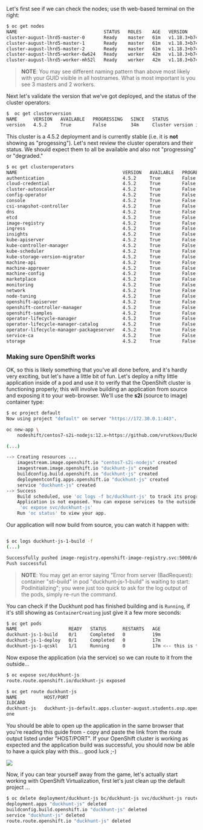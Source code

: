 Let's first see if we can check the nodes; use th web-based terminal on the right:

~~~bash
$ oc get nodes
NAME                                STATUS   ROLES    AGE   VERSION
cluster-august-lhrd5-master-0       Ready    master   61m   v1.18.3+b74c5ed
cluster-august-lhrd5-master-1       Ready    master   61m   v1.18.3+b74c5ed
cluster-august-lhrd5-master-2       Ready    master   61m   v1.18.3+b74c5ed
cluster-august-lhrd5-worker-6w624   Ready    worker   42m   v1.18.3+b74c5ed
cluster-august-lhrd5-worker-mh52l   Ready    worker   42m   v1.18.3+b74c5ed
~~~

> **NOTE**: You may see different naming pattern than above most likely with your GUID visible in all hostnames. What is most important is you see 3 masters and 2 workers.

Next let's validate the version that we've got deployed, and the status of the cluster operators:

~~~bash
$  oc get clusterversion
NAME      VERSION   AVAILABLE   PROGRESSING   SINCE   STATUS
version   4.5.2     True        False         34m     Cluster version is 4.5.2
~~~

This cluster is a 4.5.2 deployment and is currently stable (i.e. it is **not** showing as "progessing"). Let's next review the cluster operators and their status. We should expect them to all be available and also not "progressing" or "degraded."

~~~bash
$ oc get clusteroperators
NAME                                       VERSION   AVAILABLE   PROGRESSING   DEGRADED   SINCE
authentication                             4.5.2     True        False         False      35m
cloud-credential                           4.5.2     True        False         False      64m
cluster-autoscaler                         4.5.2     True        False         False      47m
config-operator                            4.5.2     True        False         False      47m
console                                    4.5.2     True        False         False      38m
csi-snapshot-controller                    4.5.2     True        False         False      43m
dns                                        4.5.2     True        False         False      61m
etcd                                       4.5.2     True        False         False      60m
image-registry                             4.5.2     True        False         False      43m
ingress                                    4.5.2     True        False         False      43m
insights                                   4.5.2     True        False         False      57m
kube-apiserver                             4.5.2     True        False         False      59m
kube-controller-manager                    4.5.2     True        False         False      59m
kube-scheduler                             4.5.2     True        False         False      59m
kube-storage-version-migrator              4.5.2     True        False         False      43m
machine-api                                4.5.2     True        False         False      54m
machine-approver                           4.5.2     True        False         False      59m
machine-config                             4.5.2     True        False         False      46m
marketplace                                4.5.2     True        False         False      42m
monitoring                                 4.5.2     True        False         False      41m
network                                    4.5.2     True        False         False      61m
node-tuning                                4.5.2     True        False         False      61m
openshift-apiserver                        4.5.2     True        False         False      46m
openshift-controller-manager               4.5.2     True        False         False      56m
openshift-samples                          4.5.2     True        False         False      46m
operator-lifecycle-manager                 4.5.2     True        False         False      61m
operator-lifecycle-manager-catalog         4.5.2     True        False         False      61m
operator-lifecycle-manager-packageserver   4.5.2     True        False         False      41m
service-ca                                 4.5.2     True        False         False      61m
storage                                    4.5.2     True        False         False      56m
~~~


### Making sure OpenShift works

OK, so this is likely something that you've all done before, and it's hardly very exciting, but let's have a little bit of fun. Let's deploy a nifty little application inside of a pod and use it to verify that the OpenShift cluster is functioning properly; this will involve building an application from source and exposing it to your web-browser. We'll use the **s2i** (source to image) container type:

~~~bash
$ oc project default
Now using project "default" on server "https://172.30.0.1:443".

oc new-app \
	nodeshift/centos7-s2i-nodejs:12.x~https://github.com/vrutkovs/DuckHunt-JS

(...)

--> Creating resources ...
    imagestream.image.openshift.io "centos7-s2i-nodejs" created
    imagestream.image.openshift.io "duckhunt-js" created
    buildconfig.build.openshift.io "duckhunt-js" created
    deploymentconfig.apps.openshift.io "duckhunt-js" created
    service "duckhunt-js" created
--> Success
    Build scheduled, use 'oc logs -f bc/duckhunt-js' to track its progress.
    Application is not exposed. You can expose services to the outside world by executing one or more of the commands below:
     'oc expose svc/duckhunt-js'
    Run 'oc status' to view your app.
~~~

Our application will now build from source, you can watch it happen with:

~~~bash

$ oc logs duckhunt-js-1-build -f
(...)

Successfully pushed image-registry.openshift-image-registry.svc:5000/default/duckhunt-js:latest@sha256:4d0186040826a4be9d678459c5d6831e107a60c403d65a0da77fb076ff89084c
Push successful
~~~

> **NOTE**: You may get an error saying "Error from server (BadRequest): container "sti-build" in pod "duckhunt-js-1-build" is waiting to start: PodInitializing"; you were just too quick to ask for the log output of the pods, simply re-run the command.

You can check if the Duckhunt pod has finished building and is `Running`, if it's still showing as `ContainerCreating` just give it a few more seconds:

~~~bash
$ oc get pods
NAME                   READY   STATUS      RESTARTS   AGE
duckhunt-js-1-build    0/1     Completed   0          19m
duckhunt-js-1-deploy   0/1     Completed   0          17m
duckhunt-js-1-qcskl    1/1     Running     0          17m <-- this is the one!
~~~

Now expose the application (via the service) so we can route to it from the outside...

~~~bash
$ oc expose svc/duckhunt-js
route.route.openshift.io/duckhunt-js exposed

$ oc get route duckhunt-js
NAME          HOST/PORT                                                          PATH   SERVICES      PORT       TERMINATION   W
ILDCARD
duckhunt-js   duckhunt-js-default.apps.cluster-august.students.osp.opentlc.com          duckhunt-js   8080-tcp                 N
one
~~~

You should be able to open up the application in the same browser that you're reading this guide from - copy and paste the link from the route output listed under "HOST/PORT". If your OpenShift cluster is working as expected and the application build was successful, you should now be able to have a quick play with this... good luck ;-)

<img src="img/duckhunt.png"/>

Now, if you can tear yourself away from the game, let's actually start working with OpenShift Virtualization, first let's just clean up the default project ...

~~~bash
$ oc delete deployment/duckhunt-js bc/duckhunt-js svc/duckhunt-js route/duckhunt-js
deployment.apps "duckhunt-js" deleted
buildconfig.build.openshift.io "duckhunt-js" deleted
service "duckhunt-js" deleted
route.route.openshift.io "duckhunt-js" deleted
~~~
